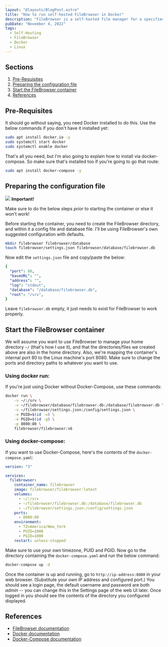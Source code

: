 ```yaml
---
layout: "@layouts/BlogPost.astro"
title: "How to run self-hosted FileBrowser in Docker"
description: "FileBrowser is a self-hosted file manager for a specified directory in a Linux machine that lets you upload, download, move, copy, create, delete, rename, and edit your files in a nice web interface through your browser. Here's a quick guide to setting it up in Docker."
pubDate: "November 4, 2022"
tags:
  - Self-Hosting
  - FileBrowser
  - Docker
  - Linux
---
```


## Sections

1. [Pre-Requisites](#prereq)
2. [Preparing the configuration file](#config)
3. [Start the FileBrowser container](#run)
4. [References](#ref)

<div id='prereq'/>

## Pre-Requisites

It should go without saying, you need Docker installed to do this. Use the below commands if you don't have it installed yet:

```bash
sudo apt install docker.io -y
sudo systemctl start docker
sudo systemctl enable docker
```

That's all you need, but I'm also going to explain how to install via docker-compose. So make sure that's installed too if you're going to go that route:

```bash
sudo apt install docker-compose -y
```

<div id='config'/>

## Preparing the configuration file

<div class="alert">
  <span>
    <img src="/img/assets/alert.svg" class="alert-icon"> <b>Important!</b>
  </span>
  <p>
    Make sure to do the below steps <em>prior</em> to starting the container or else it won't work!
  </p>
</div>

Before starting the container, you need to create the FileBrowser directory, and within it a config file and database file. I'll be using FileBrowser's own suggested configuration with defaults.

```bash
mkdir filebrowser filebrowser/database
touch filebrowser/settings.json filebrowser/database/filebrowser.db
```

Now edit the `settings.json` file and copy/paste the below:

```yaml
{
  "port": 80,
  "baseURL": "",
  "address": "",
  "log": "stdout",
  "database": "/database/filebrowser.db",
  "root": "/srv",
}
```

Leave `filebrowser.db` empty, it just needs to exist for FileBrowser to work properly.

<div id='run'/>

## Start the FileBrowser container

We will assume you want to use FileBrowser to manage your home directory `~/` (that's how I use it), and that the directories/files we created above are also in the home directory. Also, we're mapping the container's internal port 80 to the Linux machine's port 8080. Make sure to change the ports and directory paths to whatever you want to use.

### Using docker run:

If you're just using Docker without Docker-Compose, use these commands:

```bash
docker run \
    -v ~/:/srv \
    -v ~/filebrowser/database/filebrowser.db:/database/filebrowser.db \
    -v ~/filebrowser/settings.json:/config/settings.json \
    -e PUID=$(id -u) \
    -e PGID=$(id -g) \
    -p 8080:80 \
    filebrowser/filebrowser:s6
```

### Using docker-compose:

If you want to use Docker-Compose, here's the contents of the `docker-compose.yaml`:

```yaml
version: "3"

services:
  filebrowser:
    container_name: filebrowser
    image: filebrowser/filebrowser:latest
    volumes:
      - ~/:/srv
      - ~/filebrowser/filebrowser.db:/database/filebrowser.db
      - ~/filebrowser/settings.json:/config/settings.json
    ports:
      - 8080:80
    environment:
      - TZ=America/New_York
      - PUID=1000
      - PGID=1000
    restart: unless-stopped
```

Make sure to use your own timezone, PUID and PGID. Now go to the directory containing the `docker-compose.yaml` and run the below command:

```bash
docker-compose up -d
```

Once the container is up and running, go to `http://ip-address:8080` in your web browser. (Substitute your own IP address and configured port.) You should see a login page, the default username and password are both _admin_ -- you can change this in the Settings page of the web UI later. Once logged in you should see the contents of the directory you configured displayed.

<div id='ref'/>

## References

- <a href="https://filebrowser.org" target="_blank">FileBrowser documentation</a>
- <a href="https://docs.docker.com" target="_blank">Docker documentation</a>
- <a href="https://docs.docker.com/compose/" target="_blank">Docker-Compose documentation</a>

